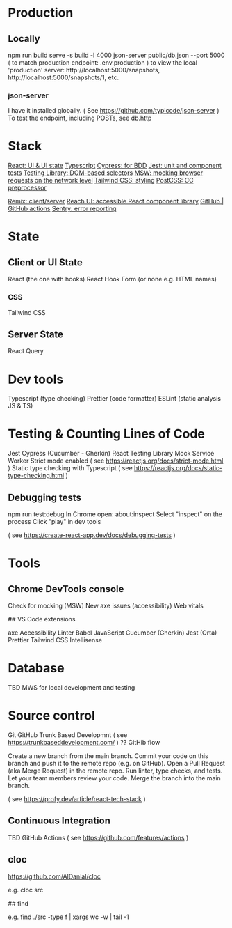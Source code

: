 # Production

## Locally

npm run build
serve -s build -l 4000
json-server public/db.json --port 5000 ( to match production endpoint: .env.production )
  to view the local 'production' server: http://localhost:5000/snapshots, http://localhost:5000/snapshots/1, etc.

### json-server

I have it installed globally. ( See https://github.com/typicode/json-server )
To test the endpoint, including POSTs, see db.http 

# Stack

[React: UI & UI state](https://reactjs.org/)
[Typescript](https://www.typescriptlang.org/)
[Cypress: for BDD](https://cypress.io/)
[Jest: unit and component tests](https://jestjs.io/)
[Testing Library: DOM-based selectors](https://testing-library.com/)
[MSW: mocking browser requests on the network level](https://mswjs.io/)
[Tailwind CSS: styling](https://tailwindcss.com/)
[PostCSS: CC preprocessor](https://postcss.org/)

[Remix: client/server](https://remix.run/)
[Reach UI: accessible React component library](https://reach.tech/)
[GitHub | GitHub actions](https://github.com/features/actions)
[Sentry: error reporting](https://sentry.io/)

# State

## Client or UI State

React (the one with hooks)
React Hook Form (or none e.g. HTML names)

### CSS
Tailwind CSS

## Server State

React Query

# Dev tools

Typescript (type checking)
Prettier (code formatter)
ESLint (static analysis JS & TS)

# Testing & Counting Lines of Code

Jest
Cypress (Cucumber - Gherkin)
React Testing Library
Mock Service Worker
Strict mode enabled ( see https://reactjs.org/docs/strict-mode.html )
Static type checking with Typescript ( see https://reactjs.org/docs/static-type-checking.html )

## Debugging tests

npm run test:debug
In Chrome open: about:inspect
Select "inspect" on the process
Click "play" in dev tools

( see https://create-react-app.dev/docs/debugging-tests )

# Tools

## Chrome DevTools console

 Check for mocking (MSW)
 New axe issues (accessibility) 
 Web vitals

## VS Code extensions

axe Accessibility Linter
Babel JavaScript
Cucumber (Gherkin)
Jest (Orta)
Prettier
Tailwind CSS Intellisense

# Database

TBD
MWS for local development and testing

# Source control

Git
GitHub
Trunk Based Developmnt ( see https://trunkbaseddevelopment.com/ ) ?? GitHib flow

Create a new branch from the main branch.
Commit your code on this branch and push it to the remote repo (e.g. on GitHub).
Open a Pull Request (aka Merge Request) in the remote repo.
Run linter, type checks, and tests.
Let your team members review your code.
Merge the branch into the main branch.

( see https://profy.dev/article/react-tech-stack )

## Continuous Integration

TBD GitHub Actions ( see https://github.com/features/actions )

## cloc

https://github.com/AlDanial/cloc

e.g. cloc src

## find

e.g. find ./src -type f | xargs wc -w | tail -1


